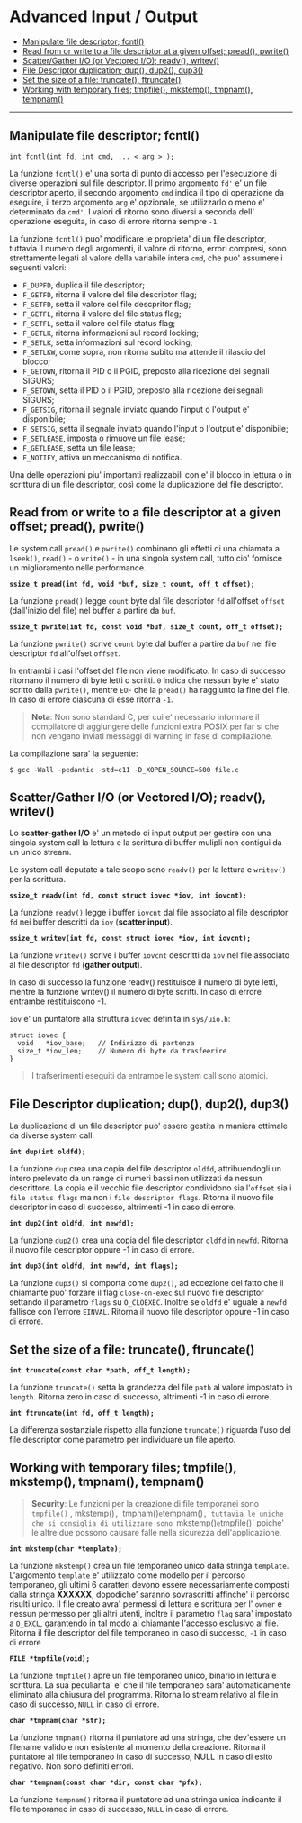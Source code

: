 # Advanced Input / Output

* [Manipulate file descriptor; fcntl()](#headIOA0)
* [Read from or write to a file descriptor at a given offset; pread(), pwrite()](#headIOA1)
* [Scatter/Gather I/O (or Vectored I/O); readv(), writev()](#headIOA2)
* [File Descriptor duplication; dup(), dup2(), dup3()](#headIOA3)
* [Set the size of a file: truncate(), ftruncate()](#headIOA4)
* [Working with temporary files; tmpfile(), mkstemp(), tmpnam(), tempnam()](#headIOA5)

---

## <a name="headIOA0"></a>Manipulate file descriptor; fcntl()

```int fcntl(int fd, int cmd, ... < arg > );```

La funzione `fcntl()` e' una sorta di punto di accesso per l'esecuzione di 
diverse operazioni sul file descriptor. Il primo argomento `fd'` e' un file
descriptor aperto, il secondo argomento `cmd` indica il tipo di operazione da
eseguire, il terzo argomento `arg` e' opzionale, se utilizzarlo o meno e' 
determinato da `cmd'`. I valori di ritorno sono diversi a seconda dell'
operazione eseguita, in caso di errore ritorna sempre `-1`.

La funzione `fcntl()` puo' modificare le proprieta' di un file descriptor, 
tuttavia il numero degli argomenti, il valore di ritorno, errori compresi, 
sono strettamente legati al valore della variabile intera `cmd`, che puo' 
assumere i seguenti valori:

* `F_DUPFD`, duplica il file descriptor;
* `F_GETFD`, ritorna il valore del file descriptor flag;
* `F_SETFD`, setta il valore del file descpritor flag;
* `F_GETFL`, ritorna il valore del file status flag;
* `F_SETFL`, setta il valore del file status flag;
* `F_GETLK`, ritorna informazioni sul record locking;
* `F_SETLK`, setta informazioni sul record locking;
* `F_SETLKW`, come sopra, non ritorna subito ma attende il rilascio del blocco;
* `F_GETOWN`, ritorna il PID o il PGID, preposto alla ricezione dei segnali SIGURS;
* `F_SETOWN`, setta il PID o il PGID, preposto alla ricezione dei segnali SIGURS;
* `F_GETSIG`, ritorna il segnale inviato quando l'input o l'output e' disponibile;
* `F_SETSIG`, setta il segnale inviato quando l'input o l'output e' disponibile;
* `F_SETLEASE`, imposta o rimuove un file lease; 
* `F_GETLEASE`, setta un file lease;
* `F_NOTIFY`, attiva un meccanismo di notifica.

Una delle operazioni piu' importanti realizzabili con e' il blocco in lettura o
in scrittura di un file descriptor, così come la duplicazione del file 
descriptor.

## <a name="headIOA1"></a>Read from or write to a file descriptor at a given offset; pread(), pwrite()

Le system call `pread()` e `pwrite()` combinano gli effetti di una chiamata a
`lseek()`, `read()` - o `write()` - in una singola system call, tutto cio'
fornisce un miglioramento nelle performance.

__```ssize_t pread(int fd, void *buf, size_t count, off_t offset);```__

La funzione `pread()` legge `count` byte dal file descriptor `fd` all'offset 
`offset` (dall'inizio del file) nel buffer a partire da `buf`.

__```ssize_t pwrite(int fd, const void *buf, size_t count, off_t offset);```__

La funzione `pwrite()` scrive `count` byte dal buffer a partire da `buf` nel 
file descriptor `fd` all'offset `offset`.

In entrambi i casi l'offset del file non viene modificato. In caso di successo 
ritornano il numero di byte letti o scritti. `0` indica che nessun byte e' stato
scritto dalla `pwrite()`, mentre `EOF` che la `pread()` ha raggiunto la fine del
file. In caso di errore ciascuna di esse ritorna `-1`.

> **Nota**: Non sono standard C, per cui e' necessario informare il compilatore
di aggiungere delle funzioni extra POSIX per far si che non vengano inviati
messaggi di warning in fase di compilazione.

La compilazione sara' la seguente:
    
```$ gcc -Wall -pedantic -std=c11 -D_XOPEN_SOURCE=500 file.c```


## <a name="headIOA2"></a>Scatter/Gather I/O (or Vectored I/O); readv(), writev()

Lo **scatter-gather I/O** e' un metodo di input output per gestire con una
singola system call la lettura e la scrittura di buffer mulipli non contigui
da un unico stream.

Le system call deputate a tale scopo sono `readv()` per la lettura e `writev()` 
per la scrittura.

__```ssize_t readv(int fd, const struct iovec *iov, int iovcnt);```__

La funzione `readv()` legge i buffer `iovcnt` dal file associato al file 
descriptor `fd` nei buffer descritti da `iov` (__scatter input__).

__```ssize_t writev(int fd, const struct iovec *iov, int iovcnt);```__

La funzione `writev()` scrive i buffer `iovcnt` descritti da `iov` nel file 
associato al file descriptor `fd` (__gather output__).

In caso di successo la funzione readv() restituisce il numero di byte letti, 
mentre la funzione writev() il numero di byte scritti. In caso di errore 
entrambe restituiscono -1.

`iov` e' un puntatore alla struttura `iovec` definita in `sys/uio.h`:
```
struct iovec {
  void   *iov_base;   // Indirizzo di partenza
  size_t *iov_len;    // Numero di byte da trasfeerire
}
```

> I trafserimenti eseguiti da entrambe le system call sono atomici.


## <a name="headIOA3"></a>File Descriptor duplication; dup(), dup2(), dup3()

La duplicazione di un file descriptor puo' essere gestita in maniera ottimale
da diverse system call.

__```int dup(int oldfd);```__

La funzione `dup` crea una copia del file descriptor `oldfd`, attribuendogli 
un intero prelevato da un range di numeri bassi non utilizzati da nessun 
descrittore. La copia e il vecchio file descriptor condividono sia l'`offset` 
sia i `file status flags` ma non i `file descriptor flags`. Ritorna il nuovo 
file descriptor in caso di successo, altrimenti -1 in caso di errore.

__```int dup2(int oldfd, int newfd);```__

La funzione `dup2()` crea una copia del file descriptor `oldfd` in `newfd`. 
Ritorna il nuovo file descriptor oppure -1 in caso di errore.

__```int dup3(int oldfd, int newfd, int flags);```__

La funzione `dup3()` si comporta come `dup2()`, ad eccezione del fatto che il
chiamante puo' forzare il flag `close-on-exec` sul nuovo file descriptor 
settando il parametro `flags` su `O_CLOEXEC`. Inoltre se `oldfd` e' uguale a
`newfd` fallisce con l'errore `EINVAL`. Ritorna il nuovo file descriptor oppure
-1 in caso di errore.


## <a name="headIOA4"></a>Set the size of a file: truncate(), ftruncate()

__```int truncate(const char *path, off_t length);```__

La funzione `truncate()` setta la grandezza del file `path` al valore 
impostato in `length`. Ritorna zero in caso di successo, altrimenti -1 in caso 
di errore.

__```int ftruncate(int fd, off_t length);```__

La differenza sostanziale rispetto alla funzione `truncate()` riguarda 
l'uso del file descriptor come parametro per individuare un file aperto.


## <a name="headIOA5"></a>Working with temporary files;  tmpfile(), mkstemp(), tmpnam(), tempnam()

> **Security**: Le funzioni per la creazione di file temporanei sono `tmpfile()`
>, mkstemp()`, `tmpnam()` e `tempnam()`, tuttavia le uniche che si consiglia di
> utilizzare sono `mkstemp()` e `tmpfile()` poiche' le altre due possono causare
> falle nella sicurezza dell'applicazione.

__```int mkstemp(char *template);```__

La funzione `mkstemp()` crea un file temporaneo unico dalla stringa `template`.
L'argomento `template` e' utilizzato come modello per il percorso temporaneo, 
gli ultimi 6 caratteri devono essere necessariamente composti dalla
stringa **XXXXXX**, dopodiche' saranno sovrascritti affinche' il percorso 
risulti unico. Il file creato avra' permessi di lettura e scrittura per l'
`owner` e nessun permesso per gli altri utenti, inoltre il parametro `flag` 
sara' impostato a `O_EXCL`, garantendo in tal modo al chiamante l'accesso 
esclusivo al file. Ritorna il file descriptor del file temporaneo in caso di 
successo, `-1` in caso di errore

__```FILE *tmpfile(void);```__

La funzione `tmpfile()` apre un file temporaneo unico, binario in lettura e 
scrittura. La sua peculiarita' e' che il file temporaneo sara' automaticamente
eliminato alla chiusura del programma. Ritorna lo stream relativo al file in 
caso di successo, `NULL` in caso di errore.

__```char *tmpnam(char *str);```__

La funzione `tmpnam()` ritorna il puntatore ad una stringa, che dev'essere un 
filename valido e non esistente al momento della creazione. Ritorna il 
puntatore al file temporaneo in caso di successo, NULL in caso di esito 
negativo. Non sono definiti errori.

__```char *tempnam(const char *dir, const char *pfx);```__

La funzione `tempnam()` ritorna il puntatore ad una stringa unica indicante il
file temporaneo in caso di successo, `NULL` in caso di errore.

